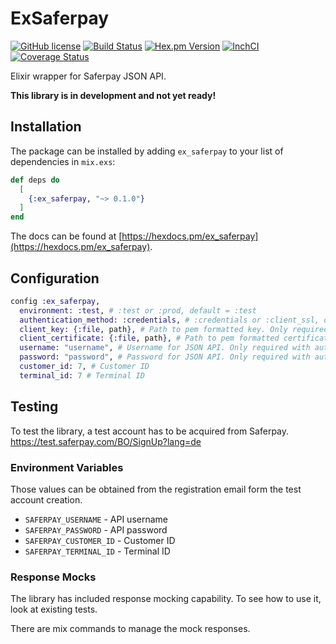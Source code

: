 # ExSaferpay

[![GitHub license](https://img.shields.io/badge/license-MIT-blue.svg)](https://raw.githubusercontent.com/jshmrtn/ex-saferpay/master/LICENSE)
[![Build Status](https://travis-ci.org/jshmrtn/ex-saferpay.svg?branch=master)](https://travis-ci.org/jshmrtn/ex-saferpay)
[![Hex.pm Version](https://img.shields.io/hexpm/v/ex_openssl.svg?style=flat)](https://hex.pm/packages/ex_saferpay)
[![InchCI](https://inch-ci.org/github/jshmrtn/ex-openssl.svg?branch=master)](https://inch-ci.org/github/jshmrtn/ex-saferpay)
[![Coverage Status](https://coveralls.io/repos/github/jshmrtn/ex-saferpay/badge.svg?branch=master)](https://coveralls.io/github/jshmrtn/ex-saferpay?branch=master)

Elixir wrapper for Saferpay JSON API.

**This library is in development and not yet ready!**

## Installation

The package can be installed by adding `ex_saferpay` to your list of dependencies in `mix.exs`:

```elixir
def deps do
  [
    {:ex_saferpay, "~> 0.1.0"}
  ]
end
```

The docs can be found at [https://hexdocs.pm/ex_saferpay](https://hexdocs.pm/ex_saferpay).

## Configuration

```elixir
config :ex_saferpay,
  environment: :test, # :test or :prod, default = :test
  authentication_method: :credentials, # :credentials or :client_ssl, default = :credentials
  client_key: {:file, path}, # Path to pem formatted key. Only required with auth method client_ssl
  client_certificate: {:file, path}, # Path to pem formatted certificate. Only required with auth method client_ssl
  username: "username", # Username for JSON API. Only required with auth method credentials
  password: "password", # Password for JSON API. Only required with auth method credentials
  customer_id: 7, # Customer ID
  terminal_id: 7 # Terminal ID
```

## Testing

To test the library, a test account has to be acquired from Saferpay. https://test.saferpay.com/BO/SignUp?lang=de

### Environment Variables

Those values can be obtained from the registration email form the test account creation.

* `SAFERPAY_USERNAME` - API username
* `SAFERPAY_PASSWORD` - API password
* `SAFERPAY_CUSTOMER_ID` - Customer ID
* `SAFERPAY_TERMINAL_ID` - Terminal ID

### Response Mocks

The library has included response mocking capability. To see how to use it, look at existing tests.

There are mix commands to manage the mock responses.

